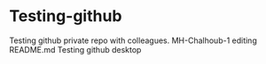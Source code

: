 # Testing-github
Testing github private repo with colleagues.
MH-Chalhoub-1 editing README.md
Testing github desktop
